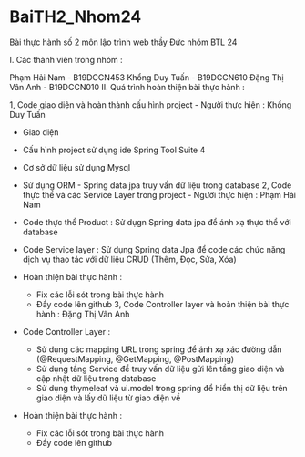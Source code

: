 # BaiTH2_Nhom24
Bài thực hành số 2 môn lậo trình web thầy Đức nhóm BTL 24

I. Các thành viên trong nhóm :

Phạm Hải Nam - B19DCCN453
Khổng Duy Tuấn - B19DCCN610
Đặng Thị Vân Anh - B19DCCN010
II. Quá trình hoàn thiện bài thực hành :

1, Code giao diện và hoàn thành cấu hình project - Người thực hiện : Khổng Duy Tuấn 

  - Giao diện 
  - Cấu hình project sử dụng ide Spring Tool Suite 4 
  - Cơ sở dữ liệu sử dụng Mysql 
  - Sử dụng ORM - Spring data jpa truy vấn dữ liệu trong database
2, Code thực thể và các Service Layer trong project - Người thực hiện : Phạm Hải Nam

  - Code thực thể Product : Sử dụgn Spring data jpa để ánh xạ thực thể với database
  - Code Service layer : Sử dụng Spring data Jpa để code các chức năng dịch vụ thao tác với dữ liệu CRUD (Thêm, Đọc, Sửa, Xóa)
  - Hoàn thiện bài thực hành :
    + Fix các lỗi sót trong bài thực hành
    + Đẩy code lên github 
3, Code Controller layer và hoàn thiện bài thực hành : Đặng Thị Vân Anh

  - Code Controller Layer : 
    + Sử dụng các mapping URL trong spring để ánh xạ xác đường dẫn (@RequestMapping, @GetMapping, @PostMapping)
    + Sử dụng tầng Service để truy vấn dữ liệu gửi lên tầng giao diện và cập nhật dữ liệu trong database
    + Sử dụng thymeleaf và ui.model trong spring để hiển thị dữ liệu trên giao diện và lấy dữ liệu từ giao diện về
  
  - Hoàn thiện bài thực hành :
    + Fix các lỗi sót trong bài thực hành
    + Đẩy code lên github 
